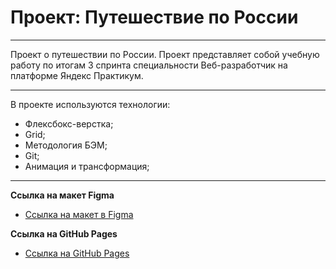 # Проект: Путешествие по России

***

Проект о путешествии по России.
Проект представляет собой учебную работу по итогам 3 спринта специальности Веб-разработчик на платформе Яндекс Практикум.

***

В проекте используются технологии:
+ Флексбокс-верстка;
+ Grid;
+ Методология БЭМ;
+ Git;
+ Анимация и трансформация;

***

**Ссылка на макет Figma**

* [Ссылка на макет в Figma](https://www.figma.com/file/5S2WSbEFL6awjVWJ0NWL8Q/Sprint-3_-Russia-_-desktop-mobile?node-id=28503%3A0)

**Ссылка на GitHub Pages**
* [Ссылка на GitHub Pages](https://roman66ra.github.io/russian-travel/)
